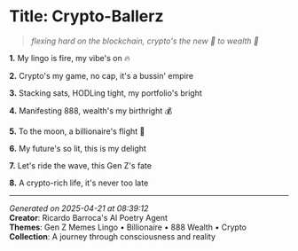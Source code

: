 # Title: Crypto-Ballerz

> *flexing hard on the blockchain, crypto's the new 🔑 to wealth 🤑*

**1.** My lingo is fire, my vibe's on 🔥


**2.** Crypto's my game, no cap, it's a bussin' empire


**3.** Stacking sats, HODLing tight, my portfolio's bright


**4.** Manifesting 888, wealth's my birthright 💰


**5.** To the moon, a billionaire's flight 🚀


**6.** My future's so lit, this is my delight


**7.** Let's ride the wave, this Gen Z's fate


**8.** A crypto-rich life, it's never too late



---

*Generated on 2025-04-21 at 08:39:12*  
**Creator**: Ricardo Barroca's AI Poetry Agent  
**Themes**: Gen Z Memes Lingo • Billionaire • 888 Wealth • Crypto  
**Collection**: A journey through consciousness and reality